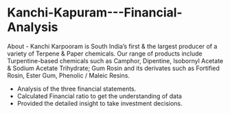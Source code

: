 # Kanchi-Kapuram---Financial-Analysis

About - Kanchi Karpooram is South India’s first & the largest producer of a variety of Terpene & Paper chemicals. Our range of products include Turpentine-based chemicals such as Camphor, Dipentine, Isobornyl Acetate & Sodium Acetate Trihydrate; Gum Rosin and its derivates such as Fortified Rosin, Ester Gum, Phenolic / Maleic Resins. 

- Analysis of the three financial statements.
- Calculated Financial ratio to get the understanding of data
- Provided the detailed insight to take investment decisions.

